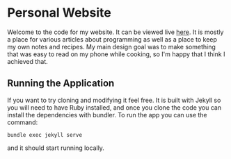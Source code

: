 # Personal Website

Welcome to the code for my website. It can be viewed live [here](https://jamesquillin.com). It is mostly a place for various articles about programming as well as a place to keep my own notes and recipes. My main design goal was to make something that was easy to read on my phone while cooking, so I'm happy that I think I achieved that.

## Running the Application

If you want to try cloning and modifying it feel free. It is built with Jekyll so you will need to have Ruby installed, and once you clone the code you can install the dependencies with bundler. To run the app you can use the command:

`bundle exec jekyll serve`

and it should start running locally. 
